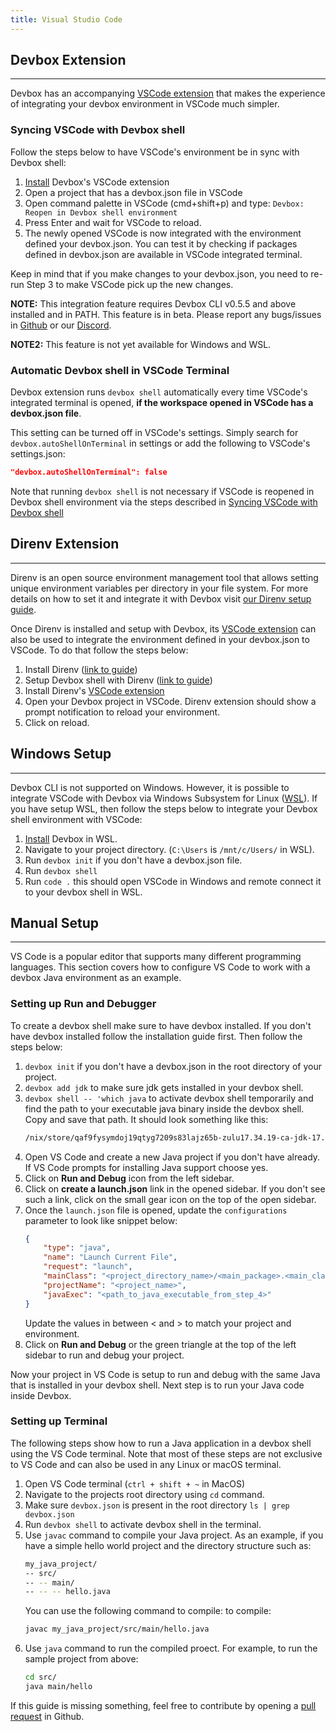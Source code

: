 ```yaml
---
title: Visual Studio Code 
---
```


## Devbox Extension
___

Devbox has an accompanying [VSCode extension](vscode:extension/jetpack-io.devbox) that makes the experience of integrating your devbox environment in VSCode much simpler. 

### Syncing VSCode with Devbox shell
Follow the steps below to have VSCode's environment be in sync with Devbox shell:

1. [Install](vscode:extension/jetpack-io.devbox) Devbox's VSCode extension
2. Open a project that has a devbox.json file in VSCode
3. Open command palette in VSCode (cmd+shift+p) and type: `Devbox: Reopen in Devbox shell environment`
4. Press Enter and wait for VSCode to reload.
5. The newly opened VSCode is now integrated with the environment defined your devbox.json. You can test it by checking if packages defined in devbox.json are available in VSCode integrated terminal.

Keep in mind that if you make changes to your devbox.json, you need to re-run Step 3 to make VSCode pick up the new changes.

**NOTE:** This integration feature requires Devbox CLI v0.5.5 and above installed and in PATH. This feature is in beta. Please report any bugs/issues in [Github](https://github.com/jetpack-io/devbox) or our [Discord](https://discord.gg/Rr5KPJq7).

**NOTE2:** This feature is not yet available for Windows and WSL.

### Automatic Devbox shell in VSCode Terminal

Devbox extension runs `devbox shell` automatically every time VSCode's integrated terminal is opened, **if the workspace opened in VSCode has a devbox.json file**. 

This setting can be turned off in VSCode's settings. Simply search for `devbox.autoShellOnTerminal` in settings or add the following to VSCode's settings.json:
```json
"devbox.autoShellOnTerminal": false
```
Note that running `devbox shell` is not necessary if VSCode is reopened in Devbox shell environment via the steps described in [Syncing VSCode with Devbox shell](#syncing-vscode-with-devbox-shell)

## Direnv Extension
___
Direnv is an open source environment management tool that allows setting unique environment variables per directory in your file system. For more details on how to set it and integrate it with Devbox visit [our Direnv setup guide](../direnv/).

Once Direnv is installed and setup with Devbox, its [VSCode extension](vscode:extension/mkhl.direnv) can also be used to integrate the environment defined in your devbox.json to VSCode. To do that follow the steps below:

1. Install Direnv ([link to guide](https://direnv.net/#basic-installation))
2. Setup Devbox shell with Direnv ([link to guide](../direnv/#setting-up-devbox-shell-and-direnv))
3. Install Direnv's [VSCode extension](vscode:extension/mkhl.direnv)
4. Open your Devbox project in VSCode. Direnv extension should show a prompt notification to reload your environment.
5. Click on reload.

## Windows Setup
___
Devbox CLI is not supported on Windows. However, it is possible to integrate VSCode with Devbox via Windows Subsystem for Linux ([WSL](https://learn.microsoft.com/en-us/windows/wsl/install)). If you have setup WSL, then follow the steps below to integrate your Devbox shell environment with VSCode:

1. [Install](https://www.jetpack.io/devbox/docs/installing_devbox/) Devbox in WSL.
2. Navigate to your project directory. (`C:\Users` is `/mnt/c/Users/` in WSL).
3. Run `devbox init` if you don't have a devbox.json file.
4. Run `devbox shell`
5. Run `code .` this should open VSCode in Windows and remote connect it to your devbox shell in WSL.

## Manual Setup
___
VS Code is a popular editor that supports many different programming languages. This section covers how to configure VS Code to work with a devbox Java environment as an example.

### Setting up Run and Debugger
To create a devbox shell make sure to have devbox installed. If you don't have devbox installed follow the installation guide first. Then follow the steps below:

1. `devbox init` if you don't have a devbox.json in the root directory of your project.
2. `devbox add jdk` to make sure jdk gets installed in your devbox shell.
3. `devbox shell -- 'which java` to activate devbox shell temporarily and find the path to your executable java binary inside the devbox shell. Copy and save that path. It should look something like this:
    ```bash
    /nix/store/qaf9fysymdoj19qtyg7209s83lajz65b-zulu17.34.19-ca-jdk-17.0.3/bin/java
    ```
4. Open VS Code and create a new Java project if you don't have already. If VS Code prompts for installing Java support choose yes.
5. Click on **Run and Debug** icon from the left sidebar.
6. Click on **create a launch.json** link in the opened sidebar. If you don't see such a link, click on the small gear icon on the top of the open sidebar.
7. Once the `launch.json` file is opened, update the `configurations` parameter to look like snippet below:
    ```json
    {
        "type": "java",
        "name": "Launch Current File",
        "request": "launch",
        "mainClass": "<project_directory_name>/<main_package>.<main_class>",
        "projectName": "<project_name>",
        "javaExec": "<path_to_java_executable_from_step_4>"
    }
    ```
    Update the values in between < and > to match your project and environment.
8. Click on **Run and Debug** or the green triangle at the top of the left sidebar to run and debug your project.

Now your project in VS Code is setup to run and debug with the same Java that is installed in your devbox shell. Next step is to run your Java code inside Devbox.

### Setting up Terminal

The following steps show how to run a Java application in a devbox shell using the VS Code terminal. Note that most of these steps are not exclusive to VS Code and can also be used in any Linux or macOS terminal.

1. Open VS Code terminal (`ctrl + shift + ~` in MacOS)
2. Navigate to the projects root directory using `cd` command.
3. Make sure `devbox.json` is present in the root directory `ls | grep devbox.json`
4. Run `devbox shell` to activate devbox shell in the terminal.
5. Use `javac` command to compile your Java project. As an example, if you have a simple hello world project and the directory structure such as: 
    ```bash
    my_java_project/
    -- src/
    -- -- main/
    -- -- -- hello.java
    ```
    You can use the following command to compile:
    to compile:
    ```bash
    javac my_java_project/src/main/hello.java
    ```
6. Use `java` command to run the compiled proect. For example, to run the sample project from above:
    ```bash
    cd src/
    java main/hello
    ```

If this guide is missing something, feel free to contribute by opening a [pull request](https://github.com/jetpack-io/devbox/pulls) in Github.